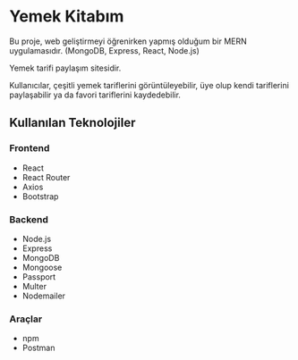 # Yemek Kitabım

Bu proje, web geliştirmeyi öğrenirken yapmış olduğum bir MERN uygulamasıdır.
(MongoDB, Express, React, Node.js)

Yemek tarifi paylaşım sitesidir.

Kullanıcılar, çeşitli yemek tariflerini görüntüleyebilir, üye olup kendi tariflerini paylaşabilir ya da favori tariflerini kaydedebilir.

## Kullanılan Teknolojiler

### Frontend
- React
- React Router
- Axios
- Bootstrap

### Backend
- Node.js
- Express
- MongoDB
- Mongoose
- Passport
- Multer
- Nodemailer

### Araçlar
- npm
- Postman
